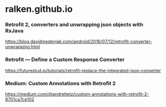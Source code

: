 # ralken.github.io

### Retrofit 2, converters and unwrapping json objects with RxJava
https://blog.davidmedenjak.com/android/2016/07/12/retrofit-converter-unwrapping.html

### Retrofit — Define a Custom Response Converter
https://futurestud.io/tutorials/retrofit-replace-the-integrated-json-converter

### Medium: Custom Annotations with Retrofit 2
https://medium.com/@andretietz/custom-annotations-with-retrofit-2-8701ca7ce102

